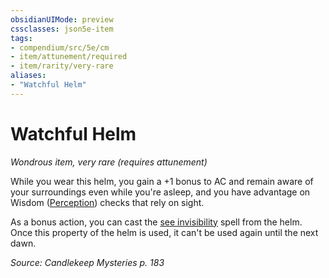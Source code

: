 ```yaml
---
obsidianUIMode: preview
cssclasses: json5e-item
tags:
- compendium/src/5e/cm
- item/attunement/required
- item/rarity/very-rare
aliases: 
- "Watchful Helm"
---
```

# Watchful Helm
*Wondrous item, very rare (requires attunement)*  


While you wear this helm, you gain a +1 bonus to AC and remain aware of your surroundings even while you're asleep, and you have advantage on Wisdom ([Perception](2-Mechanics/CLI/rules/skills.md#Perception)) checks that rely on sight.

As a bonus action, you can cast the [see invisibility](2-Mechanics/CLI/spells/see-invisibility.md) spell from the helm. Once this property of the helm is used, it can't be used again until the next dawn.

*Source: Candlekeep Mysteries p. 183*